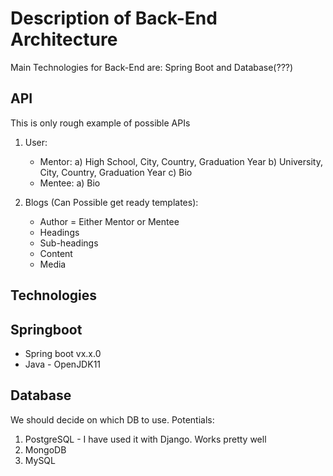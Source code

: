 # Description of Back-End Architecture

Main Technologies for Back-End are: Spring Boot and Database(???)

## API

This is only rough example of possible APIs

1. User:

   - Mentor:
     a) High School, City, Country, Graduation Year
     b) University, City, Country, Graduation Year
     c) Bio
   - Mentee:
     a) Bio

2. Blogs (Can Possible get ready templates):

   - Author = Either Mentor or Mentee
   - Headings
   - Sub-headings
   - Content
   - Media

## Technologies

## Springboot

- Spring boot vx.x.0
- Java - OpenJDK11

## Database

We should decide on which DB to use. Potentials:

1. PostgreSQL - I have used it with Django. Works pretty well
2. MongoDB
3. MySQL
